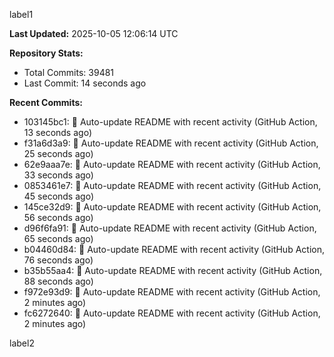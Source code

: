 
label1 
<!-- ACTIVITY_START -->
**Last Updated:** 2025-10-05 12:06:14 UTC

**Repository Stats:**
- Total Commits: 39481
- Last Commit: 14 seconds ago

**Recent Commits:**
- 103145bc1: 🤖 Auto-update README with recent activity (GitHub Action, 13 seconds ago)
- f31a6d3a9: 🤖 Auto-update README with recent activity (GitHub Action, 25 seconds ago)
- 62e9aaa7e: 🤖 Auto-update README with recent activity (GitHub Action, 33 seconds ago)
- 0853461e7: 🤖 Auto-update README with recent activity (GitHub Action, 45 seconds ago)
- 145ce32d9: 🤖 Auto-update README with recent activity (GitHub Action, 56 seconds ago)
- d96f6fa91: 🤖 Auto-update README with recent activity (GitHub Action, 65 seconds ago)
- b04460d84: 🤖 Auto-update README with recent activity (GitHub Action, 76 seconds ago)
- b35b55aa4: 🤖 Auto-update README with recent activity (GitHub Action, 88 seconds ago)
- f972e93d9: 🤖 Auto-update README with recent activity (GitHub Action, 2 minutes ago)
- fc6272640: 🤖 Auto-update README with recent activity (GitHub Action, 2 minutes ago)
<!-- ACTIVITY_END -->

label2

